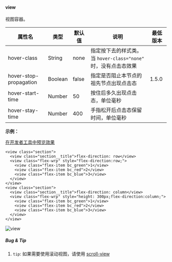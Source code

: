 <!-- https://developers.weixin.qq.com/miniprogram/dev/component/view.html -->

#### view

视图容器。

  属性名                   |  类型      |  默认值  |  说明                                         | 最低版本 
---------------------------|------------|----------|-----------------------------------------------|----------
  hover-class              |  String    |  none    |指定按下去的样式类。当 `hover-class="none"` 时，没有点击态效果|          
  hover-stop-propagation   |  Boolean   |  false   |  指定是否阻止本节点的祖先节点出现点击态       |  1.5.0   
  hover-start-time         |  Number    |  50      |  按住后多久出现点击态，单位毫秒               |          
  hover-stay-time          |  Number    |  400     |  手指松开后点击态保留时间，单位毫秒           |          

**示例：**

[在开发者工具中预览效果](wechatide://minicode/eJwL4bmd6mY3 "在开发者工具中预览效果")

    <view class="section">
      <view class="section__title">flex-direction: row</view>
      <view class="flex-wrp" style="flex-direction:row;">
        <view class="flex-item bc_green">1</view>
        <view class="flex-item bc_red">2</view>
        <view class="flex-item bc_blue">3</view>
      </view>
    </view>
    <view class="section">
      <view class="section__title">flex-direction: column</view>
      <view class="flex-wrp" style="height: 300px;flex-direction:column;">
        <view class="flex-item bc_green">1</view>
        <view class="flex-item bc_red">2</view>
        <view class="flex-item bc_blue">3</view>
      </view>
    </view>
    

![view](https://developers.weixin.qq.com/miniprogram/dev/image/pic/view.png)

##### Bug & Tip

1.  `tip`: 如果需要使用滚动视图，请使用 [scroll-view](https://developers.weixin.qq.com/miniprogram/dev/component/scroll-view.html)

